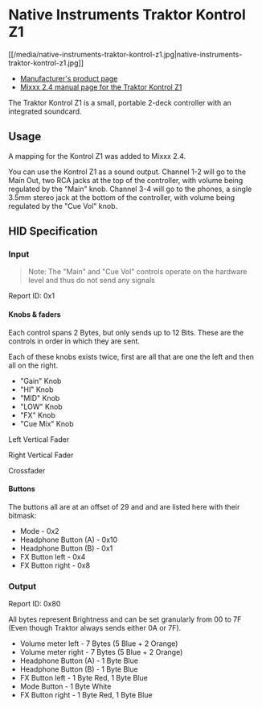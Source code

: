 # Native Instruments Traktor Kontrol Z1

[[/media/native-instruments-traktor-kontrol-z1.jpg|native-instruments-traktor-kontrol-z1.jpg]]

  - [Manufacturer's product
    page](https://www.native-instruments.com/de/products/traktor/traktor-for-ios/traktor-kontrol-z1/)
  - [Mixxx 2.4 manual page for the Traktor Kontrol Z1](https://manual.mixxx.org/2.4/en/hardware/controllers/native_instruments_traktor_kontrol_z1)

The Traktor Kontrol Z1 is a small, portable 2-deck controller with an
integrated soundcard.

## Usage

A mapping for the Kontrol Z1 was added to Mixxx 2.4.

You can use the Kontrol Z1 as a sound output. Channel 1-2 will go to the
Main Out, two RCA jacks at the top of the controller, with volume being
regulated by the "Main" knob. Channel 3-4 will go to the phones, a
single 3.5mm stereo jack at the bottom of the controller, with volume
being regulated by the "Cue Vol" knob.

## HID Specification

### Input

> Note: The "Main" and "Cue Vol" controls operate on the hardware level
> and thus do not send any signals

Report ID: 0x1

#### Knobs & faders

Each control spans 2 Bytes, but only sends up to 12 Bits. These are the
controls in order in which they are sent.

Each of these knobs exists twice, first are all that are one the left
and then all on the right.

  - "Gain" Knob
  - "HI" Knob
  - "MID" Knob
  - "LOW" Knob
  - "FX" Knob
  - "Cue Mix" Knob

Left Vertical Fader

Right Vertical Fader

Crossfader

#### Buttons

The buttons all are at an offset of 29 and and are listed here with
their bitmask:

  - Mode - 0x2
  - Headphone Button (A) - 0x10
  - Headphone Button (B) - 0x1
  - FX Button left - 0x4
  - FX Button right - 0x8

### Output

Report ID: 0x80

All bytes represent Brightness and can be set granularly from 00 to 7F
(Even though Traktor always sends either 0A or 7F).

  - Volume meter left - 7 Bytes (5 Blue + 2 Orange)
  - Volume meter right - 7 Bytes (5 Blue + 2 Orange)
  - Headphone Button (A) - 1 Byte Blue
  - Headphone Button (B) - 1 Byte Blue
  - FX Button left - 1 Byte Red, 1 Byte Blue
  - Mode Button - 1 Byte White
  - FX Button right - 1 Byte Red, 1 Byte Blue
